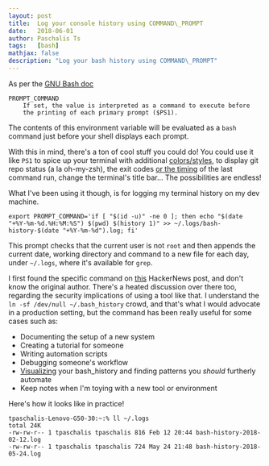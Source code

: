 ```yaml
---
layout: post
title:  Log your console history using COMMAND\_PROMPT
date:   2018-06-01
author: Paschalis Ts
tags:   [bash]
mathjax: false
description: "Log your bash history using COMMAND\_PROMPT"  
---
```



As per the [GNU Bash doc](http://www.gnu.org/software/bash/manual/bashref.html)
```
PROMPT_COMMAND
    If set, the value is interpreted as a command to execute before
    the printing of each primary prompt ($PS1).
```

The contents of this environment variable will be evaluated as a `bash` command just before your shell displays each prompt.

With this in mind, there's a ton of cool stuff you could do! You could use it like `PS1` to spice up your terminal with additional [colors/styles](https://wiki.archlinux.org/index.php/Bash/Prompt_customization), to display git repo status (a la oh-my-zsh), the exit codes [or the timing](https://github.com/jichu4n/bash-command-timer) of the last command run, change the terminal's title bar... The possibilities are endless!

What I've been using it though, is for logging my terminal history on my dev machine.
```
export PROMPT_COMMAND='if [ "$(id -u)" -ne 0 ]; then echo "$(date "+%Y-%m-%d.%H:%M:%S") $(pwd) $(history 1)" >> ~/.logs/bash-history-$(date "+%Y-%m-%d").log; fi'
```

This prompt checks that the current user is not `root` and then appends the current date, working directory and command to a new file for each day, under `~/.logs`, where it's available for `grep`.

I first found the specific command on [this](https://news.ycombinator.com/item?id=14103688) HackerNews post, and don't know the original author. There's a heated discussion over there too, regarding the security implications of using a tool like that. I understand the `ln -sf /dev/null ~/.bash_history` crowd, and that's what I would advocate in a production setting, but the command has been really useful for some cases such as:

* Documenting the setup of a new system
* Creating a tutorial for someone
* Writing automation scripts
* Debugging someone's workflow
* [Visualizing](https://medium.com/@DavisKnuckles/visualizing-your-bash-history-using-python-7aa84ef244c0) your bash\_history and finding patterns you *should* furtherly automate
* Keep notes when I'm toying with a new tool or environment


Here's how it looks like in practice!

```
tpaschalis-Lenovo-G50-30:~:% ll ~/.logs 
total 24K
-rw-rw-r-- 1 tpaschalis tpaschalis 816 Feb 12 20:44 bash-history-2018-02-12.log
-rw-rw-r-- 1 tpaschalis tpaschalis 724 May 24 21:48 bash-history-2018-05-24.log
```
